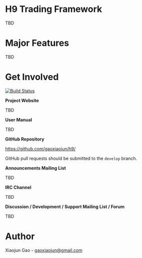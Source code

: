 H9 Trading Framework
==========================

TBD

Major Features
==============
TBD

Get Involved
============

[![Build Status](https://travis-ci.org/gaoxiaojun/h9.png)](https://travis-ci.org/gaoxiaojun/h9)

**Project Website**

TBD

**User Manual**

TBD

**GitHub Repository**

https://github.com/gaoxiaojun/h9/

GitHub pull requests should be submitted to the `develop` branch.

**Announcements Mailing List**

TBD

**IRC Channel**

TBD

**Discussion / Development / Support Mailing List / Forum**

TBD

Author
======
Xiaojun Gao - gaoxiaojun@gmail.com
